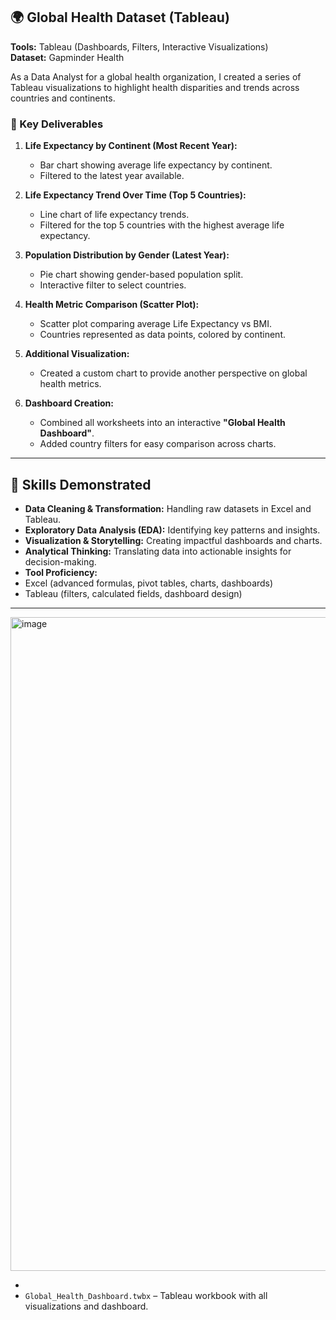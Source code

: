 

## 🌍 Global Health Dataset (Tableau)  
**Tools:** Tableau (Dashboards, Filters, Interactive Visualizations)  
**Dataset:** Gapminder Health  

As a Data Analyst for a global health organization, I created a series of Tableau visualizations to highlight health disparities and trends across countries and continents.  

### 🔹 Key Deliverables  
1. **Life Expectancy by Continent (Most Recent Year):**  
   - Bar chart showing average life expectancy by continent.  
   - Filtered to the latest year available.  

2. **Life Expectancy Trend Over Time (Top 5 Countries):**  
   - Line chart of life expectancy trends.  
   - Filtered for the top 5 countries with the highest average life expectancy.  

3. **Population Distribution by Gender (Latest Year):**  
   - Pie chart showing gender-based population split.  
   - Interactive filter to select countries.  

4. **Health Metric Comparison (Scatter Plot):**  
   - Scatter plot comparing average Life Expectancy vs BMI.  
   - Countries represented as data points, colored by continent.  

5. **Additional Visualization:**  
   - Created a custom chart to provide another perspective on global health metrics.  

6. **Dashboard Creation:**  
   - Combined all worksheets into an interactive **"Global Health Dashboard"**.  
   - Added country filters for easy comparison across charts.  

---
## 🚀 Skills Demonstrated  
- **Data Cleaning & Transformation:** Handling raw datasets in Excel and Tableau.  
- **Exploratory Data Analysis (EDA):** Identifying key patterns and insights.  
- **Visualization & Storytelling:** Creating impactful dashboards and charts.  
- **Analytical Thinking:** Translating data into actionable insights for decision-making.  
- **Tool Proficiency:**  
- Excel (advanced formulas, pivot tables, charts, dashboards)
- Tableau (filters, calculated fields, dashboard design)  

---
<img width="2484" height="1046" alt="image" src="https://github.com/user-attachments/assets/29953988-3208-42fe-942b-3445b5146574" />



- 
- `Global_Health_Dashboard.twbx` – Tableau workbook with all visualizations and dashboard.  
